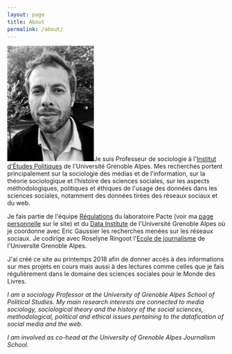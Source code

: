 ```yaml
---
layout: page
title: About
permalink: /about/
---
```


<img src="/img/27092013-IMG_1487-N&B-light.jpeg" width="200px" float="left">Je suis Professeur de sociologie à l'[Institut d'Études Politiques](http://www.sciencespo-grenoble.fr/) de l'Université Grenoble Alpes. Mes recherches portent principalement sur la sociologie des médias et de l’information, sur la théorie sociologique et l’histoire des sciences sociales, sur les aspects méthodologiques, politiques et éthiques de l'usage des données dans les sciences sociales, notamment des données tirées des réseaux sociaux et du web.

Je fais partie de l'équipe [Régulations](https://www.pacte-grenoble.fr/page/regulations) du laboratoire Pacte (voir ma [page personnelle](https://www.pacte-grenoble.fr/membres/gilles-bastin) sur le site) et du [Data Institute](https://data-institute.univ-grenoble-alpes.fr/) de l'Université Grenoble Alpes où je coordonne avec Eric Gaussier les recherches menées sur les réseaux sociaux. Je codirige avec Roselyne Ringoot l'[Ecole de journalisme](http://wwww.ejdg.fr) de l'Université Grenoble Alpes.

J'ai créé ce site au printemps 2018 afin de donner accès à des informations sur mes projets en cours mais aussi à des lectures comme celles que je fais régulièrement dans le domaine des sciences sociales pour le Monde des Livres.

<i>I am a sociology Professor at the University of Grenoble Alpes School of Political Studies. My main research interests are connected to media sociology, sociological theory and the history of the social sciences, methodological, political and ethical issues pertaining to the datafication of social media and the web.</i>

<i>I am involved as co-head at the University of Grenoble Alpes Journalism School.</i>
